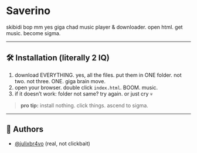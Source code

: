 # Saverino

skibidi bop mm yes giga chad music player & downloader. open html. get music. become sigma.

---

## 🛠️ Installation (literally 2 IQ)

1. download EVERYTHING. yes, all the files. put them in ONE folder. not two. not three. ONE. giga brain move.
2. open your browser. double click `index.html`. BOOM. music.
3. if it doesn’t work: folder not same? try again. or just cry 💀

> **pro tip:** install nothing. click things. ascend to sigma.

---

## 🧠 Authors

- [@julixbr4vo](https://www.github.com/julixbr4vo) (real, not clickbait)
